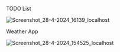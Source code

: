 TODO List

![Screenshot_28-4-2024_16139_localhost](https://github.com/Kavya-chinchankar/React-JS_Projects/assets/112461154/c6529bbf-c183-4f1f-b4e5-d9ae6bf8f6c2)

Weather App

![Screenshot_28-4-2024_154525_localhost](https://github.com/Kavya-chinchankar/React-JS_Projects/assets/112461154/4eb81f52-04df-4624-b1dd-3d2319c84a1d)
